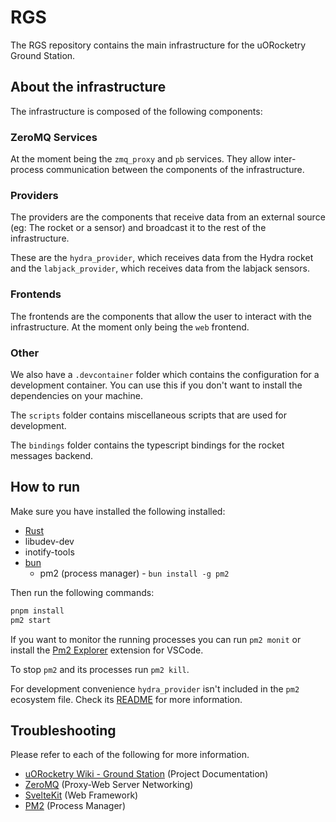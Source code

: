 # RGS

The RGS repository contains the main infrastructure for the uORocketry Ground Station.

## About the infrastructure

The infrastructure is composed of the following components:

### ZeroMQ Services

At the moment being the `zmq_proxy` and `pb` services. They allow inter-process communication between the components of the infrastructure.

### Providers

The providers are the components that receive data from an external source (eg: The rocket or a sensor) and broadcast it to the rest of the infrastructure.

These are the `hydra_provider`, which receives data from the Hydra rocket and the `labjack_provider`, which receives data from the labjack sensors.

### Frontends

The frontends are the components that allow the user to interact with the infrastructure. At the moment only being the `web` frontend.

### Other

We also have a `.devcontainer` folder which contains the configuration for a development container. You can use this if you don't want to install the dependencies on your machine.

The `scripts` folder contains miscellaneous scripts that are used for development.

The `bindings` folder contains the typescript bindings for the rocket messages backend.

## How to run

Make sure you have installed the following installed:

- [Rust](https://www.rust-lang.org/tools/install)
- libudev-dev
- inotify-tools
- [bun](https://bun.sh/)
  - pm2 (process manager) - `bun install -g pm2`

Then run the following commands:

```bash
pnpm install
pm2 start
```

If you want to monitor the running processes you can run `pm2 monit` or install the [Pm2 Explorer](https://marketplace.visualstudio.com/items?itemName=alex-young.pm2-explorer) extension for VSCode.

To stop `pm2` and its processes run `pm2 kill`.

For development convenience `hydra_provider` isn't included in the `pm2` ecosystem file. Check its [README](https://github.com/uorocketry/rgs/blob/24ee2dd0feac205fe080345babce9c57cf63626b/hydra_provider/README.md) for more information.

## Troubleshooting

Please refer to each of the following for more information.

- [uORocketry Wiki - Ground Station](https://avwiki.uorocketry.ca/en/Avionics/HYDRA/Software/Ground-Station) (Project Documentation)
- [ZeroMQ](https://zeromq.org/get-started/) (Proxy-Web Server Networking)
- [SvelteKit](https://kit.svelte.dev/docs/introduction) (Web Framework)
- [PM2](https://pm2.keymetrics.io/docs/usage/pm2-doc-single-page/) (Process Manager)
